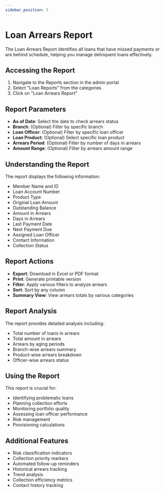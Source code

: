 ```yaml
---
sidebar_position: 5
---
```


# Loan Arrears Report

The Loan Arrears Report identifies all loans that have missed payments or are behind schedule, helping you manage delinquent loans effectively.

## Accessing the Report

1. Navigate to the Reports section in the admin portal
2. Select "Loan Reports" from the categories
3. Click on "Loan Arrears Report"

## Report Parameters

- **As of Date**: Select the date to check arrears status
- **Branch**: (Optional) Filter by specific branch
- **Loan Officer**: (Optional) Filter by specific loan officer
- **Loan Product**: (Optional) Select specific loan product
- **Arrears Period**: (Optional) Filter by number of days in arrears
- **Amount Range**: (Optional) Filter by arrears amount range

## Understanding the Report

The report displays the following information:

- Member Name and ID
- Loan Account Number
- Product Type
- Original Loan Amount
- Outstanding Balance
- Amount in Arrears
- Days in Arrears
- Last Payment Date
- Next Payment Due
- Assigned Loan Officer
- Contact Information
- Collection Status

## Report Actions

- **Export**: Download in Excel or PDF format
- **Print**: Generate printable version
- **Filter**: Apply various filters to analyze arrears
- **Sort**: Sort by any column
- **Summary View**: View arrears totals by various categories

## Report Analysis

The report provides detailed analysis including:
- Total number of loans in arrears
- Total amount in arrears
- Arrears by aging periods
- Branch-wise arrears summary
- Product-wise arrears breakdown
- Officer-wise arrears status

## Using the Report

This report is crucial for:
- Identifying problematic loans
- Planning collection efforts
- Monitoring portfolio quality
- Assessing loan officer performance
- Risk management
- Provisioning calculations

## Additional Features

- Risk classification indicators
- Collection priority markers
- Automated follow-up reminders
- Historical arrears tracking
- Trend analysis
- Collection efficiency metrics
- Contact history tracking 